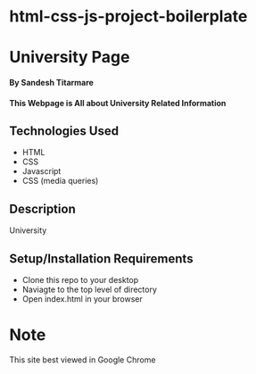 # html-css-js-project-boilerplate


# University Page

#### By Sandesh Titarmare

#### This Webpage is All about University Related Information

## Technologies Used
    

* HTML
* CSS
* Javascript
* CSS (media queries)

## Description
University 

## Setup/Installation Requirements

* Clone this repo to your desktop
* Naviagte to the top level of directory
* Open index.html in your browser

# Note 
This site best viewed in Google Chrome
